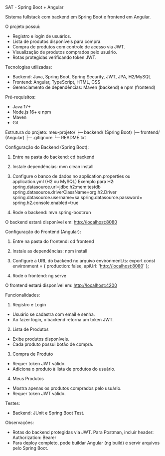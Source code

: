 SAT - Spring Boot + Angular

Sistema fullstack com backend em Spring Boot e frontend em Angular.

O projeto possui:

* Registro e login de usuários.
* Lista de produtos disponíveis para compra.
* Compra de produtos com controle de acesso via JWT.
* Visualização de produtos comprados pelo usuário.
* Rotas protegidas verificando token JWT.

Tecnologias utilizadas:

* Backend: Java, Spring Boot, Spring Security, JWT, JPA, H2/MySQL
* Frontend: Angular, TypeScript, HTML, CSS
* Gerenciamento de dependências: Maven (backend) e npm (frontend)

Pré-requisitos:

* Java 17+
* Node.js 16+ e npm
* Maven
* Git

Estrutura do projeto:
meu-projeto/
├─ backend/   (Spring Boot)
├─ frontend/  (Angular)
├─ .gitignore
└─ README.txt

Configuração do Backend (Spring Boot):

1. Entre na pasta do backend:
   cd backend

2. Instale dependências:
   mvn clean install

3. Configure o banco de dados no application.properties ou application.yml (H2 ou MySQL)
   Exemplo para H2:
   spring.datasource.url=jdbc\:h2\:mem\:testdb
   spring.datasource.driverClassName=org.h2.Driver
   spring.datasource.username=sa
   spring.datasource.password=
   spring.h2.console.enabled=true

4. Rode o backend:
   mvn spring-boot\:run

O backend estará disponível em: [http://localhost:8080](http://localhost:8080)

Configuração do Frontend (Angular):

1. Entre na pasta do frontend:
   cd frontend

2. Instale as dependências:
   npm install

3. Configure a URL do backend no arquivo environment.ts:
   export const environment = {
   production: false,
   apiUrl: '[http://localhost:8080](http://localhost:8080)'
   };

4. Rode o frontend:
   ng serve

O frontend estará disponível em: [http://localhost:4200](http://localhost:4200)

Funcionalidades:

1. Registro e Login

* Usuário se cadastra com email e senha.
* Ao fazer login, o backend retorna um token JWT.

2. Lista de Produtos

* Exibe produtos disponíveis.
* Cada produto possui botão de compra.

3. Compra de Produto

* Requer token JWT válido.
* Adiciona o produto à lista de produtos do usuário.

4. Meus Produtos

* Mostra apenas os produtos comprados pelo usuário.
* Requer token JWT válido.

Testes:

* Backend: JUnit e Spring Boot Test.

Observações:

* Rotas do backend protegidas via JWT. Para Postman, incluir header:
  Authorization: Bearer <token>
* Para deploy completo, pode buildar Angular (ng build) e servir arquivos pelo Spring Boot.

